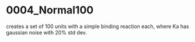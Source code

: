 # 0004_Normal100

creates a set of 100 units with a simple binding reaction each, where Ka has gaussian noise with 20% std dev.
